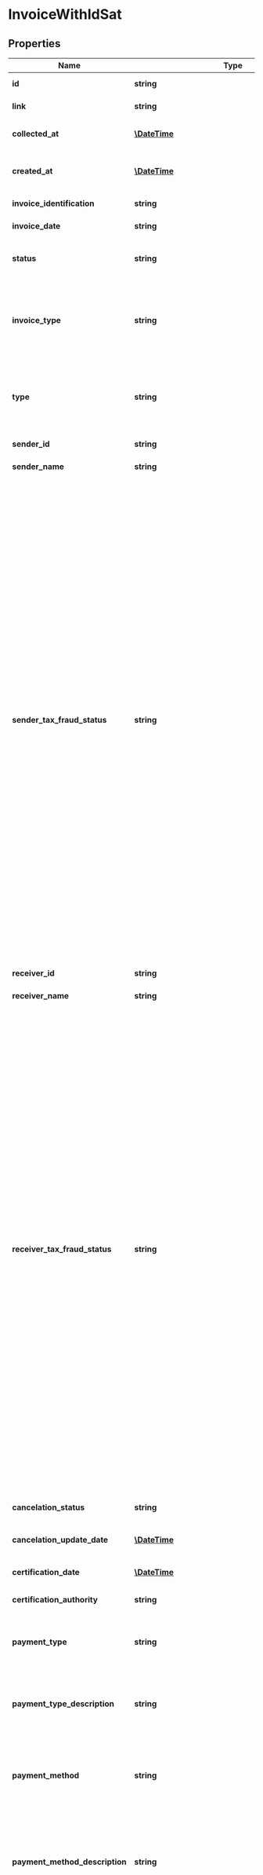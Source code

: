 # InvoiceWithIdSat

## Properties
Name | Type | Description | Notes
------------ | ------------- | ------------- | -------------
**id** | **string** | Belvo&#x27;s unique identifier for the current item. | [optional] 
**link** | **string** | The &#x60;link.id&#x60; the data belongs to. | [optional] 
**collected_at** | [**\DateTime**](\DateTime.md) | The ISO-8601 timestamp when the data point was collected. | 
**created_at** | [**\DateTime**](\DateTime.md) | The ISO-8601 timestamp of when the data point was created in Belvo&#x27;s database. | [optional] 
**invoice_identification** | **string** | The fiscal institution&#x27;s unique ID for the invoice. | 
**invoice_date** | **string** | The date of the invoice, in &#x60;YYYY-MM-DD&#x60; format. | 
**status** | **string** | The status of the invoice. Can be either *Vigente* (valid) or *Cancelado* (cancelled). | 
**invoice_type** | **string** | The fiscal institution&#x27;s classification of the invoice.  For Mexico&#x27;s SAT, we return one of the following values:    - &#x60;Egreso&#x60;   - &#x60;Ingreso&#x60;   - &#x60;Nómina&#x60;   - &#x60;Pago&#x60;   - &#x60;Traslado&#x60; | 
**type** | **string** | The direction of the invoice (from the perspective of the Link owner). - &#x60;OUTFLOW&#x60; indicates a sent invoice. - &#x60;INFLOW&#x60; indicates a received invoice. | 
**sender_id** | **string** | The fiscal ID of the invoice sender | 
**sender_name** | **string** | The name of the invoice sender. | 
**sender_tax_fraud_status** | **string** | Indicates whether or not the sender is on SAT&#x27;s tax fraud list for having submitted incorrect data, having outstanding payments, or having conducted business that is in violation of the fiscal institution&#x27;s regulations.&lt;br&gt;&lt;br&gt;  SAT updates the tax fraud list every three months. &lt;br&gt;&lt;br&gt;  For more information regarding the reason&#x27;s a taxpayer can be put on the tax fraud list, please see [Article 69](http://omawww.sat.gob.mx/cifras_sat/Paginas/datos/vinculo.html?page&#x3D;ListCompleta69.html) and [Article 69-B](http://omawww.sat.gob.mx/cifras_sat/Paginas/datos/vinculo.html?page&#x3D;ListCompleta69B.html) of Mexico&#x27;s Código Fiscal de la Federación. &lt;br&gt;&lt;br&gt;  Possible statuses are:  - &#x60;INVESTIGATING&#x60; &lt;br&gt; The fiscal institution has identified irregularities and open an investigation regarding the taxpayer. &lt;br&gt; - &#x60;DISMISSED&#x60; &lt;br&gt; The fiscal institution has investigated the taxpayer and declared them innocent. &lt;br&gt; - &#x60;CONFIRMED&#x60; &lt;br&gt; The fiscal institution has confirmed that the taxpayer is guilty. &lt;br&gt; - &#x60;OVERTURNED&#x60; &lt;br&gt; The fiscal institution has reassessed a previously confirmed taxpayer and, based on new evidence, has taken the taxpayer off the tax fraud list. &lt;br&gt; - &#x60;NO_TAX_FRAUD_STATUS&#x60; &lt;br&gt; The receiver or sender is not found in the list (in other words, they are complying with the fiscal institution&#x27;s regulations). | [optional] 
**receiver_id** | **string** | The fiscal ID of the invoice receiver. | 
**receiver_name** | **string** | The name of the invoice receiver. | 
**receiver_tax_fraud_status** | **string** | Indicates whether or not the receiver is on SAT&#x27;s tax fraud list for having submitted incorrect data, having outstanding payments, or having conducted business that is in violation of the fiscal institution&#x27;s regulations.&lt;br&gt;&lt;br&gt;  SAT updates the tax fraud list every three months. &lt;br&gt;&lt;br&gt;  For more information regarding the reason&#x27;s a taxpayer can be put on the tax fraud list, please see [Article 69](http://omawww.sat.gob.mx/cifras_sat/Paginas/datos/vinculo.html?page&#x3D;ListCompleta69.html) and [Article 69-B](http://omawww.sat.gob.mx/cifras_sat/Paginas/datos/vinculo.html?page&#x3D;ListCompleta69B.html) of Mexico&#x27;s Código Fiscal de la Federación. &lt;br&gt;&lt;br&gt;  Possible statuses are:  - &#x60;INVESTIGATING&#x60; &lt;br&gt; The fiscal institution has identified irregularities and open an investigation regarding the taxpayer. &lt;br&gt; - &#x60;DISMISSED&#x60; &lt;br&gt; The fiscal institution has investigated the taxpayer and declared them innocent. &lt;br&gt; - &#x60;CONFIRMED&#x60; &lt;br&gt; The fiscal institution has confirmed that the taxpayer is guilty. &lt;br&gt; - &#x60;OVERTURNED&#x60; &lt;br&gt; The fiscal institution has reassessed a previously confirmed taxpayer and, based on new evidence, has taken the taxpayer off the tax fraud list. &lt;br&gt; - &#x60;NO_TAX_FRAUD_STATUS&#x60; &lt;br&gt; The receiver or sender is not found in the list (in other words, they are complying with the fiscal institution&#x27;s regulations). | [optional] 
**cancelation_status** | **string** | If the invoice is cancelled, this field indicates the status of the cancellation. | 
**cancelation_update_date** | [**\DateTime**](\DateTime.md) | The date of the invoice cancelation, in &#x60;YYYY-MM-DD&#x60; format. | 
**certification_date** | [**\DateTime**](\DateTime.md) | The date of the fiscal certification, in &#x60;YYYY-MM-DD&#x60; format. | 
**certification_authority** | **string** | The fiscal ID of the certification provider. | 
**payment_type** | **string** | The payment type code used for this invoice, as defined by the country legal entity.  - 🇲🇽 Mexico [SAT catalog reference article](https://developers.belvo.com/docs/sat-catalogs#payment-type) | 
**payment_type_description** | **string** | *This field has been deprecated. For more information regarding Belvo and deprecation, see our [Deprecated fields](https://developers.belvo.com/reference/using-the-api-reference#%EF%B8%8F-deprecated-fields) explanation.* | 
**payment_method** | **string** | The payment method code used for this invoice, as defined by the legal entity of the country.  - 🇲🇽 Mexico [SAT catalog reference article](https://developers.belvo.com/docs/sat-catalogs#payment-method). For Mexico, we return &#x60;PUE&#x60;, &#x60;PPD&#x60;, or &#x60;null&#x60;. | [optional] 
**payment_method_description** | **string** | *This field has been deprecated. For more information regarding Belvo and deprecation, see our [Deprecated fields](https://developers.belvo.com/reference/using-the-api-reference#%EF%B8%8F-deprecated-fields) explanation.*  *The description of the payment method used for this invoice.* | [optional] 
**usage** | **string** | The invoice&#x27;s usage code, as defined by the legal entity of the country.   - 🇲🇽 Mexico [SAT catalog reference article](https://developers.belvo.com/docs/sat-catalogs#usage) | [optional] 
**version** | **string** | The CFDI version of the invoice. | [optional] 
**place_of_issue** | **string** | The postcode of where the invoice was issued. | [optional] 
**invoice_details** | [**\Swagger\Client\Model\ApiinvoicesInvoiceDetails[]**](ApiinvoicesInvoiceDetails.md) | A list of descriptions for each item (purchased product or service provided) in the invoice. | 
**currency** | **string** | The currency of the invoice. For example:    - 🇧🇷 BRL (Brazilian Real)  - 🇨🇴 COP (Colombian Peso)  - 🇲🇽 MXN (Mexican Peso)  - 🇺🇸 USD (United States Dollar) | 
**subtotal_amount** | **float** | The pretax amount of this invoice (sum of each item&#x27;s &#x60;pre_tax_amount&#x60;). | 
**exchange_rate** | **float** | The exchange rate used in this invoice for the currency. | 
**tax_amount** | **float** | The amount of tax for this invoice (sum of each item&#x27;s &#x60;tax_amount&#x60;). | 
**discount_amount** | **float** | The total amount discounted in this invoice. | 
**total_amount** | **float** | The total amount of the invoice (&#x60;subtotal_amount&#x60; + &#x60;tax_amount&#x60; - &#x60;discount_amount&#x60;) | 
**payments** | [**\Swagger\Client\Model\ApiinvoicesPayments[]**](ApiinvoicesPayments.md) | A list detailing all the invoice payments. | 
**payroll** | [**\Swagger\Client\Model\ApiinvoicesPayroll**](ApiinvoicesPayroll.md) |  | 
**folio** | **string** | The internal control number that the taxpayer assigns to the invoice. | [optional] 
**xml** | **string** | XML of the invoice document. | [optional] 
**warnings** | [**\Swagger\Client\Model\ApiinvoicesWarnings**](ApiinvoicesWarnings.md) |  | [optional] 
**sender_blacklist_status** | **string** | *This field has been deprecated. For more information regarding Belvo and deprecation, see our [Deprecated fields](https://developers.belvo.com/reference/using-the-api-reference#%EF%B8%8F-deprecated-fields) explanation.* Please use &#x60;sender_tax_fraud_status&#x60; instead. | [optional] 
**receiver_blacklist_status** | **string** | *This field has been deprecated. For more information regarding Belvo and deprecation, see our [Deprecated fields](https://developers.belvo.com/reference/using-the-api-reference#%EF%B8%8F-deprecated-fields) explanation.* Please use &#x60;receiver_tax_fraud_status&#x60; instead. | [optional] 

[[Back to Model list]](../../README.md#documentation-for-models) [[Back to API list]](../../README.md#documentation-for-api-endpoints) [[Back to README]](../../README.md)

